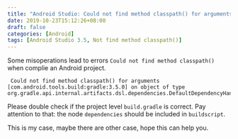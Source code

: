 ```yaml
---
title: "Android Studio: Could not find method classpath() for arguments"
date: 2019-10-23T15:12:26+08:00
draft: false
categories: [Android]
tags: [Android Studio 3.5, Not find method classpath()]
---
```


Some misoperations lead to errors `Could not find method classpath()` when complie an Android project. <!--more-->

```
 Could not find method classpath() for arguments [com.android.tools.build:gradle:3.5.0] on object of type org.gradle.api.internal.artifacts.dsl.dependencies.DefaultDependencyHandler.
```

Please double check if the project level `build.gradle` is correct. Pay attention to that: the node `dependencies` should be included in `buildscript`.

 This is my case, maybe there are other case, hope this can help you.
